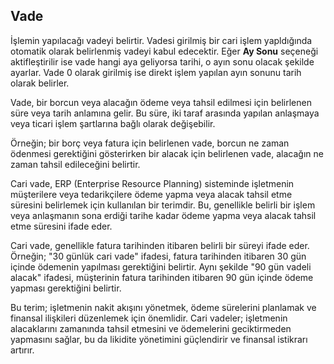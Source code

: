 
## Vade

İşlemin yapılacağı vadeyi belirtir.
Vadesi girilmiş bir cari işlem yapldığında otomatik olarak belirlenmiş vadeyi kabul edecektir. Eğer **Ay Sonu** seçeneği aktifleştirilir ise vade hangi aya geliyorsa tarihi, o ayın sonu olacak şekilde ayarlar. Vade 0 olarak girilmiş ise direkt işlem yapılan ayın sonunu tarih olarak belirler.

Vade, bir borcun veya alacağın ödeme veya tahsil edilmesi için belirlenen süre veya tarih anlamına gelir. 
Bu süre, iki taraf arasında yapılan anlaşmaya veya ticari işlem şartlarına bağlı olarak değişebilir. 

Örneğin; bir borç veya fatura için belirlenen vade, borcun ne zaman ödenmesi gerektiğini gösterirken 
bir alacak için belirlenen vade, alacağın ne zaman tahsil edileceğini belirtir.


Cari vade, ERP (Enterprise Resource Planning) sisteminde işletmenin müşterilere veya tedarikçilere ödeme yapma veya alacak tahsil etme süresini belirlemek için kullanılan bir terimdir. 
Bu, genellikle belirli bir işlem veya anlaşmanın sona erdiği tarihe kadar ödeme yapma veya alacak tahsil etme süresini ifade eder.

Cari vade, genellikle fatura tarihinden itibaren belirli bir süreyi ifade eder. 
Örneğin; "30 günlük cari vade" ifadesi, fatura tarihinden itibaren 30 gün içinde ödemenin yapılması gerektiğini belirtir. 
Aynı şekilde "90 gün vadeli alacak" ifadesi, müşterinin fatura tarihinden itibaren 90 gün içinde ödeme yapması gerektiğini belirtir.

Bu terim; işletmenin nakit akışını yönetmek, ödeme sürelerini planlamak ve finansal ilişkileri düzenlemek için önemlidir. 
Cari vadeler; işletmenin alacaklarını zamanında tahsil etmesini ve ödemelerini geciktirmeden yapmasını sağlar, bu da likidite yönetimini güçlendirir ve finansal istikrarı artırır.



